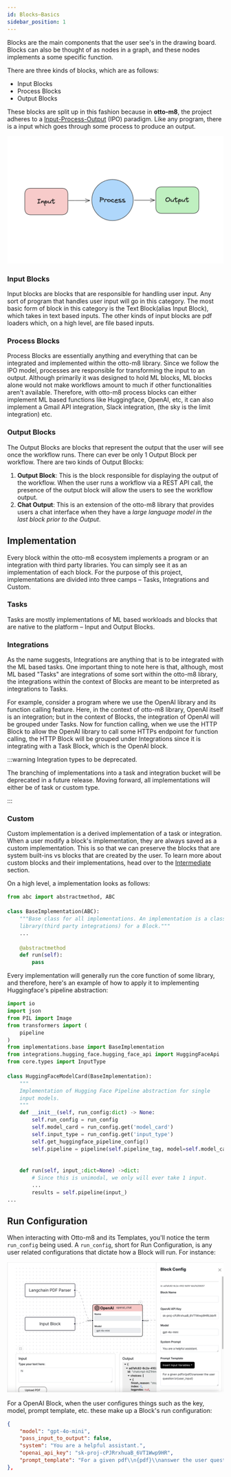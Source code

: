 ```yaml
---
id: Blocks–Basics
sidebar_position: 1
---
```


Blocks are the main components that the user see's in the drawing board. Blocks can also be thought
of as nodes in a graph, and these nodes implements a some specific function. 


There are three kinds of blocks, which are as follows:
- Input Blocks
- Process Blocks
- Output Blocks

These blocks are split up in this fashion because in **otto-m8**, the project adheres to a [Input-Process-Output](https://en.wikipedia.org/wiki/IPO_model)
(IPO) paradigm. Like any program, there is a input which goes through some process to produce an output. 

![ipo-model](../imgs/ipo.png)


### Input Blocks
Input blocks are blocks that are responsible for handling user input. Any sort of program that handles user input
will go in this category. The most basic form of block in this category is the Text Block(alias Input Block), which
takes in text based inputs. The other kinds of input blocks are pdf loaders which, on a high level, are file based 
inputs. 

### Process Blocks
Process Blocks are essentially anything and everything that can be integrated and implemented within the otto-m8 library. Since
we follow the IPO model, processes are responsible for transforming the input to an output. Although primarily it was designed
to hold ML blocks, ML blocks alone would not make workflows amount to much if other functionalities aren't available. Therefore,
with otto-m8 process blocks can either implement ML based functions like Huggingface, OpenAI, etc, it can also
implement a Gmail API integration, Slack integration, (the sky is the limit integration) etc.

### Output Blocks
The Output Blocks are blocks that represent the output that the user will see once the workflow runs. There can ever be only 1
Output Block per workflow. There are two kinds of Output Blocks:
1. **Output Block**: This is the block responsible for displaying the output of the workflow. When the user runs a workflow via a 
REST API call, the presence of the output block will allow the users to see the workflow output.
2. **Chat Output**: This is an extension of the otto-m8 library that provides users a chat interface when they have a *large language
model in the last block prior to the Output*.

## Implementation

Every block within the otto-m8 ecosystem implements a program or an integration with third party libraries. You can simply see it
as an implementation of each block. For the purpose of this project, implementations are divided into three camps – Tasks, Integrations
and Custom.

### Tasks
Tasks are mostly implementations of ML based workloads and blocks that are native to the platform – Input and Output Blocks.

### Integrations
As the name suggests, Integrations are anything that is to be integrated with the ML based tasks. One important thing to note
here is that, although, most ML based "Tasks" are integrations of some sort within the otto-m8 library, the integrations within
the context of Blocks are meant to be interpreted as integrations to Tasks. 

For example, consider a program where we use the OpenAI library and its function calling feature. Here, in the context of otto-m8 
library, OpenAI itself is an integration; but in the context of Blocks, the integration of OpenAI will be grouped under Tasks. 
Now for function calling, when we use the HTTP Block to allow the OpenAI library to call some HTTPs endpoint for function calling, 
the HTTP Block will be grouped under Integrations since it is integrating with a Task Block, which is the OpenAI block.

:::warning Integration types to be deprecated.

The branching of implementations into a task and integration bucket will be deprecated in a future release. Moving forward, all
implementations will either be of task or custom type. 

:::

### Custom
Custom implementation is a derived implementation of a task or integration. When a user modify a block's implementation, they are
always saved as a custom implementation. This is so that we can preserve the blocks that are system built-ins vs blocks that are
created by the user. To learn more about custom blocks and their implementations, head over to the [Intermediate](/docs/conceptual-guide/blocks/Blocks–Advanced) section.

On a high level, a implementation looks as follows:
```python
from abc import abstractmethod, ABC

class BaseImplementation(ABC):
    """Base class for all implementations. An implementation is a class that implements a
    library(third party integrations) for a Block."""
    ...
    
    @abstractmethod
    def run(self):
        pass
```

Every implementation will generally run the core function of some library, and therefore, here's an example
of how to apply it to implementing Huggingface's pipeline abstraction:
```python
import io
import json
from PIL import Image
from transformers import (
    pipeline
)
from implementations.base import BaseImplementation
from integrations.hugging_face.hugging_face_api import HuggingFaceApi
from core.types import InputType

class HuggingFaceModelCard(BaseImplementation):
    """ 
    Implementation of Hugging Face Pipeline abstraction for single
    input models. 
    """
    def __init__(self, run_config:dict) -> None:
        self.run_config = run_config
        self.model_card = run_config.get('model_card')
        self.input_type = run_config.get('input_type')
        self.get_huggingface_pipeline_config()
        self.pipeline = pipeline(self.pipeline_tag, model=self.model_card)
        
    
    def run(self, input_:dict=None) ->dict:
        # Since this is unimodal, we only will ever take 1 input.
        ...
        results = self.pipeline(input_)
...
```

## Run Configuration

When interacting with Otto-m8 and its Templates, you'll notice the term `run_config` being used. A `run_config`,
short for Run Configuration, is any user related configurations that dictate how a Block will run. For instance:

![run-config-example](../imgs/run_config.png)

For a OpenAI Block, when the user configures things such as the key, model, prompt template, etc. these make up a 
Block's run configuration:

```json
{
    "model": "gpt-4o-mini",
    "pass_input_to_output": false,
    "system": "You are a helpful assistant.",
    "openai_api_key": "sk-proj-cPJRrxhuaB_6VT1Wwp9HR",
    "prompt_template": "For a given pdf\\n{pdf}\\nanswer the user question:\\n{user_input}"
},
```